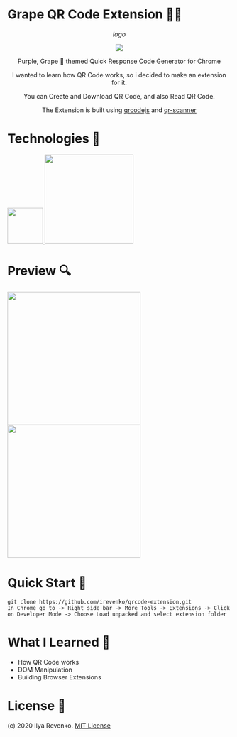 # Grape QR Code Extension 🔮🔳
<p align="center"><em>logo</em></p>
<p align="center"><img src="https://i.imgur.com/DK0m3Yh.png"></p> 
<p align="center">Purple, Grape 🍇 themed Quick Response Code Generator for Chrome </p>
<p align="center">I wanted to learn how QR Code works, so i decided to make an extension for it.</p>
<p align="center">You can Create and Download QR Code, and also Read QR Code.</p>
<p align="center">The Extension is built using <a href="https://github.com/davidshimjs/qrcodejs">qrcodejs</a> and
 <a href="https://github.com/nimiq/qr-scanner">qr-scanner</a></p>

# Technologies 🧾
<img src="https://external-content.duckduckgo.com/iu/?u=https%3A%2F%2Fupload.wikimedia.org%2Fwikipedia%2Fcommons%2Fthumb%2F9%2F99%2FUnofficial_JavaScript_logo_2.svg%2F200px-Unofficial_JavaScript_logo_2.svg.png&f=1&nofb=1" width="80"><a href="https://picturepan2.github.io/spectre/">
<img src="https://external-content.duckduckgo.com/iu/?u=https%3A%2F%2Fwww.developpez.net%2Fforums%2Fattachments%2Fp427725d1%2Fa%2Fa%2Fa&f=1&nofb=1" width="200"> 
</a>

# Preview 🔍
<img src="https://i.imgur.com/DzcTEMt.jpg" width="300"> <img src="https://i.imgur.com/YXppO51.jpg" width="300">


# Quick Start 🚀
```git clone https://github.com/irevenko/qrcode-extension.git```<br>
```In Chrome go to -> Right side bar -> More Tools -> Extensions -> Click on Developer Mode -> Choose Load unpacked and select extension folder```

# What I Learned 🧠
* How QR Code works
* DOM Manipulation
* Building Browser Extensions

# License 📑 
(c) 2020 Ilya Revenko. [MIT License](https://tldrlegal.com/license/mit-license)

